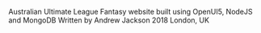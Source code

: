 Australian Ultimate League Fantasy website built using OpenUI5, NodeJS and MongoDB
Written by Andrew Jackson
2018 London, UK